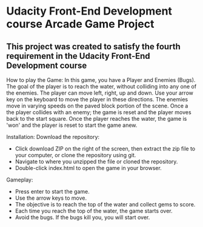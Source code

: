 # Udacity Front-End Development course Arcade Game Project
## This project was created to satisfy the fourth requirement in the Udacity Front-End Development course 


How to play the Game: 
In this game, you have a Player and Enemies (Bugs). The goal of the player is to reach the water, without colliding into any one of the enemies. The player can move left, right, up and down. Use your arrow key on the keyboard to move the player in these directions. The enemies move in varying speeds on the paved block portion of the scene. Once a the player collides with an enemy; the game is reset and the player moves back to the start square. Once the player reaches the water, the game is 'won' and the player is reset to start the game anew.

Installation:
Download the repository:
* Click download ZIP on the right of the screen, then extract the zip file to your computer, or clone the repository using git.
* Navigate to where you unzipped the file or cloned the repository.
* Double-click index.html to open the game in your browser.

Gameplay:
* Press enter to start the game.
* Use the arrow keys to move.
* The objective is to reach the top of the water and collect gems to score.
* Each time you reach the top of the water, the game starts over.
* Avoid the bugs. If the bugs kill you, you will start over.
